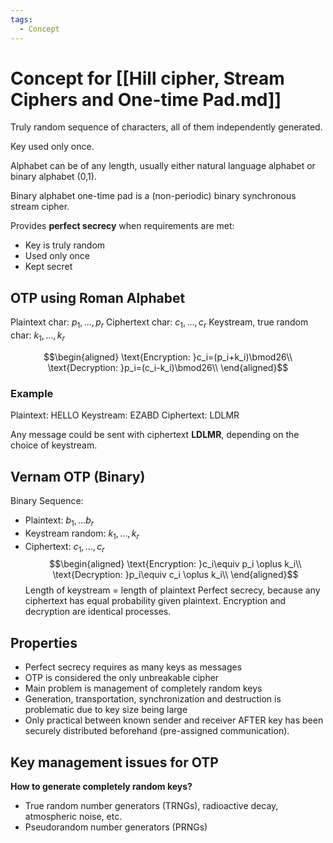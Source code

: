 ```yaml
---
tags:
  - Concept
---
```

# Concept for [[Hill cipher, Stream Ciphers and One-time Pad.md]]

Truly random sequence of characters, all of them independently generated.

Key used only once.

Alphabet can be of any length, usually either natural language alphabet or binary alphabet (0,1).

Binary alphabet one-time pad is a (non-periodic) binary synchronous stream cipher.

Provides **perfect secrecy** when requirements are met:
* Key is truly random
* Used only once
* Kept secret

## OTP using Roman Alphabet

Plaintext char: $p_1,...,p_r$
Ciphertext char: $c_1,...,c_r$
Keystream, true random char: $k_1,...,k_r$

$$\begin{aligned}
\text{Encryption: }c_i=(p_i+k_i)\bmod26\\
\text{Decryption: }p_i=(c_i-k_i)\bmod26\\
\end{aligned}$$
### Example

Plaintext:    HELLO
Keystream: EZABD
Ciphertext: LDLMR

Any message could be sent with ciphertext **LDLMR**, depending on the choice of keystream.

## Vernam OTP (Binary)

Binary Sequence:
* Plaintext: $b_1,...b_r$
* Keystream random: $k_1,...,k_r$
* Ciphertext: $c_1,...,c_r$
$$\begin{aligned}
\text{Encryption: }c_i\equiv p_i \oplus k_i\\
\text{Decryption: }p_i\equiv c_i \oplus k_i\\
\end{aligned}$$
Length of keystream = length of plaintext
Perfect secrecy, because any ciphertext has equal probability given plaintext.
Encryption and decryption are identical processes.

## Properties

* Perfect secrecy requires as many keys as messages
* OTP is considered the only unbreakable cipher
* Main problem is management of  completely random keys
* Generation, transportation, synchronization and destruction is problematic due to key size being large
* Only practical between known sender and receiver AFTER key has been securely distributed beforehand (pre-assigned communication).

## Key management issues for OTP

**How to generate completely random keys?**
* True random number generators (TRNGs), radioactive decay, atmospheric noise, etc.
* Pseudorandom number generators (PRNGs) 